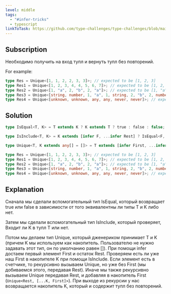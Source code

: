```yaml
---
level: middle
tags:
  - "#infer-tricks"
  - typescript
linkToTask: https://github.com/type-challenges/type-challenges/blob/main/questions/00004-easy-pick/README.md
---
```

## Subscription

Необходимо получить на вход тупл и вернуть тупл без повторений.

For example:
```typescript
type Res = Unique<[1, 1, 2, 2, 3, 3]>; // expected to be [1, 2, 3]
type Res1 = Unique<[1, 2, 3, 4, 4, 5, 6, 7]>; // expected to be [1, 2, 3, 4, 5, 6, 7]
type Res2 = Unique<[1, "a", 2, "b", 2, "a"]>; // expected to be [1, "a", 2, "b"]
type Res3 = Unique<[string, number, 1, "a", 1, string, 2, "b", 2, number]>; // expected to be [string, number, 1, "a", 2, "b"]
type Res4 = Unique<[unknown, unknown, any, any, never, never]>; // expected to be [unknown, any, never]
```
## Solution
```typescript
type IsEqual<T, K> = T extends K ? K extends T ? true : false : false;

type IsInclude<T, K> = K extends [infer F, ...infer Rest] ? IsEqual<F, T> extends true ? true : IsEnclude<T, Rest> : false;

type Unique<T, K extends any[] = []> = T extends [infer First, ...infer Rest] ? IsInclude<First, K> extends true ? Unique<Rest, [...K]> : Unique<Rest, [...K, First]> : K;

type Res = Unique<[1, 1, 2, 2, 3, 3]>; // expected to be [1, 2, 3]
type Res1 = Unique<[1, 2, 3, 4, 4, 5, 6, 7]>; // expected to be [1, 2, 3, 4, 5, 6, 7]
type Res2 = Unique<[1, "a", 2, "b", 2, "a"]>; // expected to be [1, "a", 2, "b"]
type Res3 = Unique<[string, number, 1, "a", 1, string, 2, "b", 2, number]>; // expected to be [string, number, 1, "a", 2, "b"]
type Res4 = Unique<[unknown, unknown, any, any, never, never]>; // expected to be [unknown, any, never]
```
## Explanation

Сначала мы сделали вспомогательный тип IsEqual, который возвращает true или false в зависимости от того эквивалентны ли типы T и K либо нет.

Затем мы сделали вспомогательный тип IsInclude, который проверяет, Входит ли K в тупл T или нет.

Потом мы делаем тип Unique, который дженериком принимает T и K (причем K мы используем как накопитель. Пользователю не нужно задавать этот тип, он по умолчанию равен []). При помощи infer достаем первый элемент First и остаток Rest. Проверяем есть ли уже наш First в накопителе K при помощи IsInclude. Если элемент есть в счетчике, то рекурсивно вызываем Unique, но уже без First (мы добиваемся этого, передавая Rest). Иначе мы также рекурсивно вызываем Unique передавая Rest, и добавляя в накопитель First (```Unique<Rest, [...K, First]>```). При выходе из рекурсии у нас возвращается накопитель K, который и содержит тупл без повторений.
